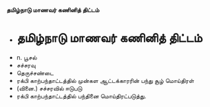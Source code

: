 **தமிழ்நாடு மாணவர் கணினித் திட்டம்**
- # தமிழ்நாடு மாணவர் கணினித் திட்டம்
- n. பூசல்
- சச்சரவு
- தெருச்சண்டை
- ரக்பி காற்பந்தாட்டத்தில் முன்கள ஆட்டக்காரரின் பந்து சூழ் மொய்திரள்
- (வினை.) சச்சரவில் ஈடுபடு
- ரக்பி காற்பந்தாட்டத்தில் பந்தினை மொய்திரட்படுத்து.

